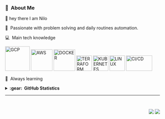 

<!---
nilofe/nilofe is a ✨ special ✨ repository because its `README.md` (this file) appears on your GitHub profile.
You can click the Preview link to take a look at your changes.
--->
 ### :space_invader: &nbsp;About Me  
👋 hey there I am Nilo 

<!--💞️ I’m looking to collaborate on open source project -->

:heartbeat: &nbsp;Passionate with problem solving and daily routines automation.

:computer: &nbsp;Main tech knowledge
 
<a href="https://cloud.google.com/"><img alt="GCP" height="80" width="80" src="https://logodownload.org/wp-content/uploads/2021/06/google-cloud-logo-0.png"></a>
<a href="https://aws.amazon.com/es/"><img alt="AWS" height="70" width="70" src="https://acortar.link/F8dpuO"></a>
<a href="https://www.docker.com/"><img alt="DOCKER" height="70" width="70" src="https://img.icons8.com/color/344/docker.png"></a>
<a href="https://www.terraform.io/"><img alt="TERRAFORM" height="50" width="50" src="https://img.icons8.com/color/344/terraform.png"></a>
<a href="https://kubernetes.io/"><img alt="KUBERNETES" height="50" width="50" src="https://img.icons8.com/color/344/kubernetes.png"></a>
<a href="https://ubuntu.com/"><img alt="LINUX" height="50" width="50" src="https://img.icons8.com/color/344/linux--v1.png"></a>
<a href="https://acortar.link/ioo4aB"><img alt="CI/CD" height="50" width="85" src="https://miro.medium.com/max/1400/1*6byqf8KOD0yJ21jwNOZDmw.png"></a>
 
:brain: &nbsp;Always learning
 
<details>
  <summary><b>:gear: &nbsp;GitHub Statistics</b></summary>
  <br/>
    <p align="center">
        <img height="137px" src="https://github-readme-streak-stats.herokuapp.com/?user=nilofe&hide_border=true&theme=nightowl" />
    </p>
    <p align="center">
         <img height="137px" src="https://github-readme-stats.vercel.app/api/top-langs/?username=nilofe&hide=html&hide_title=true&hide_border=true&layout=compact&langs_count=8&theme=nightowl" />
    </p>
</details>

<hr/>
<br/>

<p align="right">
<img src="https://komarev.com/ghpvc/?username=nilofe&style=plastic&label=Views"><img>
<img src="https://badges.pufler.dev/visits/nilofe/nilofe?color=black&logo=github" />
</p>
